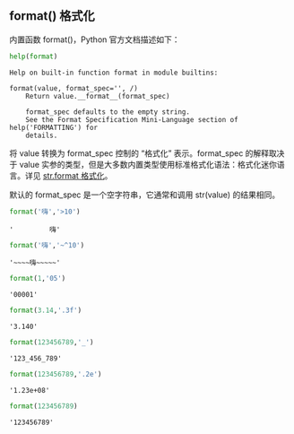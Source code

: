 ## format() 格式化

内置函数 format()，Python 官方文档描述如下：


```python
help(format)
```

    Help on built-in function format in module builtins:
    
    format(value, format_spec='', /)
        Return value.__format__(format_spec)
        
        format_spec defaults to the empty string.
        See the Format Specification Mini-Language section of help('FORMATTING') for
        details.
    
    

将 value 转换为 format_spec 控制的 “格式化” 表示。format_spec 的解释取决于 value 实参的类型，但是大多数内置类型使用标准格式化语法：格式化迷你语言。详见 [str.format 格式化](https://xue.cn/hub/reader?bookId=64&path=xue_python_kp/02_string/25_str.format.ipynb)。

默认的 format_spec 是一个空字符串，它通常和调用 str(value) 的结果相同。


```python
format('嗨','>10')
```




    '         嗨'




```python
format('嗨','~^10')
```




    '~~~~嗨~~~~~'




```python
format(1,'05')
```




    '00001'




```python
format(3.14,'.3f')
```




    '3.140'




```python
format(123456789,'_')
```




    '123_456_789'




```python
format(123456789,'.2e')
```




    '1.23e+08'




```python
format(123456789)
```




    '123456789'


